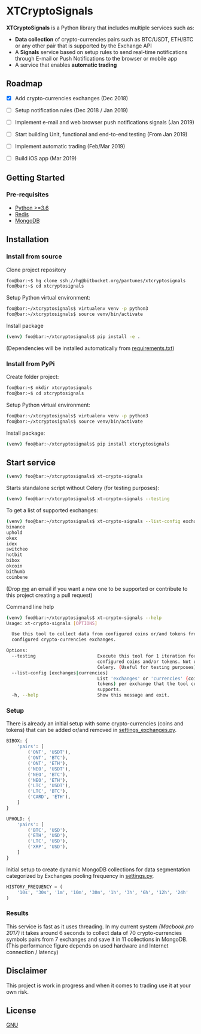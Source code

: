 # XTCryptoSignals

**XTCryptoSignals** is a Python library that includes multiple services such as:

* **Data collection** of crypto-currencies pairs such as BTC/USDT, ETH/BTC or any other pair that is supported by the Exchange API
* A **Signals** service based on setup rules to send real-time notifications through E-mail or Push Notifications to the browser or mobile app
* A service that enables **automatic trading**


## Roadmap

* [x] Add crypto-currencies exchanges (Dec 2018)
* [ ] Setup notification rules (Dec 2018 / Jan 2019)
* [ ] Implement e-mail and web browser push notifications signals (Jan 2019)
* [ ] Start building Unit, functional and end-to-end testing (From Jan 2019)
* [ ] Implement automatic trading (Feb/Mar 2019)
* [ ] Build iOS app (Mar 2019)


## Getting Started

### Pre-requisites

* [Python >=3.6](https://www.python.org/downloads)
* [Redis](https://redis.io/download)
* [MongoDB](https://www.mongodb.com)


## Installation

### Install from source
Clone project repository
```bash
foo@bar:~$ hg clone ssh://hg@bitbucket.org/pantunes/xtcryptosignals
foo@bar:~$ cd xtcryptosignals
```

Setup Python virtual environment:
```bash
foo@bar:~/xtcryptosignals$ virtualenv venv -p python3
foo@bar:~/xtcryptosignals$ source venv/bin/activate
```

Install package
```bash
(venv) foo@bar:~/xtcryptosignals$ pip install -e .
```
(Dependencies will be installed automatically from [requirements.txt](requirements.txt))

### Install from PyPi
Create folder project:
```bash
foo@bar:~$ mkdir xtcryptosignals
foo@bar:~$ cd xtcryptosignals
```

Setup Python virtual environment:
```bash
foo@bar:~/xtcryptosignals$ virtualenv venv -p python3
foo@bar:~/xtcryptosignals$ source venv/bin/activate
```

Install package:
```bash
(venv) foo@bar:~/xtcryptosignals$ pip install xtcryptosignals
```


## Start service

```bash
(venv) foo@bar:~/xtcryptosignals$ xt-crypto-signals
```

Starts standalone script without Celery (for testing purposes):
```bash
(venv) foo@bar:~/xtcryptosignals$ xt-crypto-signals --testing
```

To get a list of supported exchanges:
```bash
(venv) foo@bar:~/xtcryptosignals$ xt-crypto-signals --list-config exchanges
binance
uphold
okex
idex
switcheo
hotbit
bibox
okcoin
bithumb
coinbene
```
(Drop [me](mailto:pjmlantunes@gmail.com) an email if you want a new one to be supported or contribute to this project creating a pull request)

Command line help
```bash
(venv) foo@bar:~/xtcryptosignals$ xt-crypto-signals --help
Usage: xt-crypto-signals [OPTIONS]

  Use this tool to collect data from configured coins or/and tokens from
  configured crypto-currencies exchanges.

Options:
  --testing                       Execute this tool for 1 iteration for all
                                  configured coins and/or tokens. Not using
                                  Celery. (Useful for testing purposes)
  --list-config [exchanges|currencies]
                                  List 'exchanges' or 'currencies' (coins or
                                  tokens) per exchange that the tool currently
                                  supports.
  -h, --help                      Show this message and exit.
```

### Setup

There is already an initial setup with some crypto-currencies (coins and tokens) that can be added or/and removed in [settings_exchanges.py](xtcryptosignals/settings_exchanges.py).

```python
BIBOX: {
    'pairs': [
        ('ONT', 'USDT'),
        ('ONT', 'BTC'),
        ('ONT', 'ETH'),
        ('NEO', 'USDT'),
        ('NEO', 'BTC'),
        ('NEO', 'ETH'),
        ('LTC', 'USDT'),
        ('LTC', 'BTC'),
        ('CARD', 'ETH'),
    ]
}

UPHOLD: {
    'pairs': [
        ('BTC', 'USD'),
        ('ETH', 'USD'),
        ('LTC', 'USD'),
        ('XRP', 'USD'),
    ]
}
```

Initial setup to create dynamic MongoDB collections for data segmentation categorized by Exchanges pooling frequency in [settings.py](xtcryptosignals/settings.py).
```python
HISTORY_FREQUENCY = (
    '10s', '30s', '1m', '10m', '30m', '1h', '3h', '6h', '12h', '24h'
)
```

### Results
This service is fast as it uses threading.
In my current system *(Macbook pro 2017)* it takes around 6 seconds to collect data of 70 crypto-currencies symbols pairs from 7 exchanges and save it in 11 collections in MongoDB.
(This performance figure depends on used hardware and Internet connection / latency)

## Disclaimer
This project is work in progress and when it comes to trading use it at your own risk.


## License

[GNU](https://www.gnu.org/licenses/gpl-3.0.en.html)
